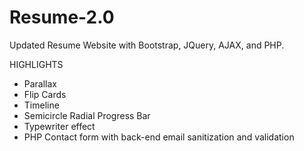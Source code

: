 # Resume-2.0
Updated Resume Website with Bootstrap, JQuery, AJAX, and PHP.

HIGHLIGHTS
  - Parallax
  - Flip Cards
  - Timeline
  - Semicircle Radial Progress Bar
  - Typewriter effect
  - PHP Contact form with back-end email sanitization and validation
